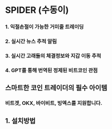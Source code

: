 # SPIDER (수동이)
### 1. 익절손절이 가능한 거미줄 트레이딩
### 2. 실시간 뉴스 추적 알림
### 3. 실시간 고래들의 체결정보와 지갑 이동 추적
### 4. GPT를 통해 번역된 정제된 비트코인 관점

## 스마트한 코인 트레이더의 필수 아이템
### 비트겟, OKX, 바이비트, 빙엑스를 지원합니다.

## 1. 설치방법
